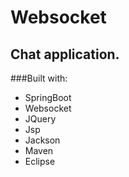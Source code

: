 # Websocket
## Chat application.

###Built with:
* SpringBoot
* Websocket
* JQuery
* Jsp
* Jackson
* Maven
* Eclipse

